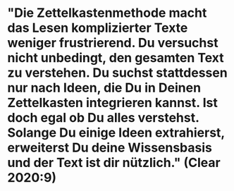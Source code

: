 # "Die Zettelkastenmethode macht das Lesen komplizierter Texte weniger frustrierend. Du versuchst nicht unbedingt, den gesamten Text zu verstehen. Du suchst stattdessen nur nach Ideen, die Du in Deinen Zettelkasten integrieren kannst. Ist doch egal ob Du alles verstehst. Solange Du einige Ideen extrahierst, erweiterst Du deine Wissensbasis und der Text ist dir nützlich." (Clear 2020:9)